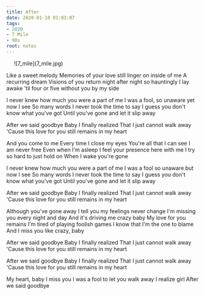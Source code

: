 ```yaml
---
title: After
date: 2020-01-10 01:03:07
tags:
- 2020
- 7 Mile
- 90s
root: notes
---
```

<div style="padding: 0 20px;">![7_mile](7_mile.jpg)</div>
<!-- more -->
<p class="center">Like a sweet melody
Memories of your love still linger on inside of me
A recurring dream
Visions of you return night after night so hauntingly
I lay awake 'til four or five without you by my side

I never knew how much you were a part of me
I was a fool, so unaware yet now I see
So many words I never took the time to say
I guess you don't know what you've got
Until you've gone and let it slip away

After we said goodbye
Baby I finally realized
That I just cannot walk away
'Cause this love for you still remains in my heart

And you come to me
Every time I close my eyes
You're all that I can see
I am never free
Even when I'm asleep I feel your presence here with me
I try so hard to just hold on
When I wake you're gone

I never knew how much you were a part of me
I was a fool so unaware but now I see
So many words I never took the time to say
I guess you don't know what you've got
Until you've gone and let it slip away

After we said goodbye
Baby I finally realized
That I just cannot walk away
'Cause this love for you still remains in my heart

Although you've gone away
I tell you my feelings never change
I'm missing you every night and day
And it's driving me crazy baby
My love for you remains
I'm tired of playing foolish games
I know that I'm the one to blame
And I miss you like crazy, baby

After we said goodbye
Baby I finally realized
That I just cannot walk away
'Cause this love for you still remains in my heart

After we said goodbye
Baby I finally realized
That I just cannot walk away
'Cause this love for you still remains in my heart

My heart, baby I miss you
I was a fool to let you walk away
I realize girl
After we said goodbye</p>
